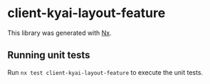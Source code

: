 # client-kyai-layout-feature

This library was generated with [Nx](https://nx.dev).

## Running unit tests

Run `nx test client-kyai-layout-feature` to execute the unit tests.
